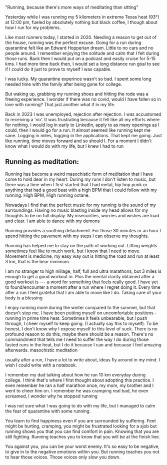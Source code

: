 "Running, because there's more ways of meditating than sitting"

Yesterday while I was running my 5 kilometers in extreme Texas heat (93°) at 12:00 pm, fueled by absolutely nothing but black coffee, I though about how I run for my problems. 

Like most runners today, I started in 2020. Needing a reason to get out of the house, running was the perfect excuse. Going for a run during quarantine felt like an Edward Hopperian dream. Little to no cars and no people around. I remember enjoying the solitude and calm that I felt during those runs. Back then I would put on a podcast and easily cruise for 5-15 kms. I had more time back then, I would set a long distance run goal to see if I could do it just to prove to myself I was capable. 


I was lucky. My quarantine experince wasn't so bad. I spent some long needed time with the family after being gone for college.


But waking up, grabbing my running shoes and hitting the rode was a freeing experience. I wonder if there was no covid, would I have fallen so in love with running? That just another what if in my life. 


Back in 2023 I was unemployed, rejection after rejection. I was accustomed to receiving a 'no'. It was frustrating because it fell like all my efforts where for nothing. I would log in early to LinkedIn, apply to as many openings as I could, then I would go for a run. It almost seemed like running kept me sane. Logging in miles, logging in the applications. That kept me going. Just like running, time moves forward and so should I. For a moment I didn't know what I would do with my life, but I knew I had to run 


## Running as meditation:
Running has become a weird masochistic form of meditation that I have come to hold dear in my heart. During my runs I don't listen to music, but there was a time when I first started that I had metal, hip hop punk or anything that had a good beat with a high BPM that I could follow with my running. High BPM, High running octane. 

Nowadays I find that the perfect music for my running is the sound of my surroundings. Having no music blasting inside my head allows for my thoughts to be on full display. My insecurities, worries and wishes are load and clear. I am able to dance with my demons

Running provides a soothing detachment. For those 30 minutes or an hour I spend hitting the pavement with my steps I can observe my thoughts. 

Running has helped me to stay on the path of working out. Lifting weights sometimes feel like to much work, but I know that I need to move. Movement is medicine, my easy way out is hitting the road and run at least 3 km, that is the bear minimum. 

I am no stranger to high millage, half, full and ultra marathons, but 3 miles is enough to get a good workout in. Plus the mental clarity obtained after a good workout is --- a word for something that feels really good. I have yet to found/encounter a moment after a run where I regret doing it. Every time after a run I feel grateful that I am able to move like I do. Taking care of your body is a blessing

I enjoy running more during the winter compared to the summer, but that doesn't stop me. I have been putting myself on uncomfortable positions - running in prime time heat. Sometimes it feels unbearable, but I push through, I cheer myself to keep going. (I actually say this to myself). To be honest, I don't know why I expose myself to this level of suck. There is no profound reason to do this, maybe there should be a reason. There's no commandment that tells me I need to suffer the way I do during those fasted runs in the heat, but I do it because I can and because I feel amazing afterwards. masochistic meditation

usually after a run, I have a lot to write about, ideas fly around in my mind. I wish I could write with a notebook. 

I remember my dad talking about how he ran 10 km everyday during college. I think that's where I first thought about adopting this practice. I even remember he ran a half marathon once, my mom, my brother and I went to cheer him on. I remember he was cramping real bad, he even screamed, I wonder why he stopped running



I was not sure what I was going to do with my life, but I managed to calm the fear of quarantine with some running.

You learn to find happiness even if you are surrounded by suffering. Feet might be hurting, cramping, you might be frustrated looking for a sjob but running shows you that you can find comfort in pain. Knowing that you are still fighting. Running teaches you to know that you will be at the finish line. 

You against you, you can be your worst enemy. It's so easy to be negative, to give in to the negative emotions within you. But running teaches you not to hear those voices. Those voices only slow you down. 






